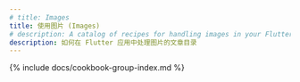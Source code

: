 ```yaml
---
# title: Images
title: 使用图片 (Images)
# description: A catalog of recipes for handling images in your Flutter app.
description: 如何在 Flutter 应用中处理图片的文章目录
---
```


{% include docs/cookbook-group-index.md %}
